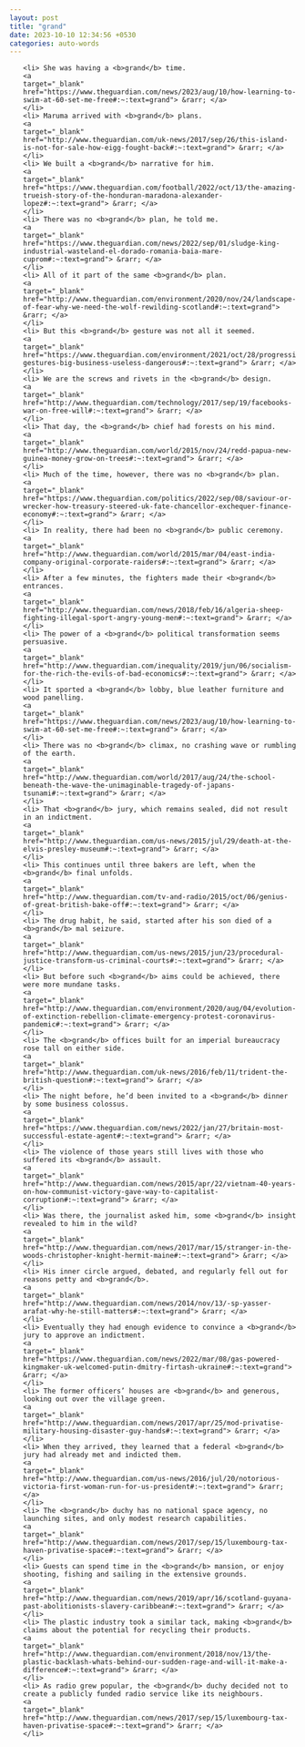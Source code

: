 ```yaml
---
layout: post
title: "grand"
date: 2023-10-10 12:34:56 +0530
categories: auto-words
---
```

<ol>

    <li> She was having a <b>grand</b> time.
    <a 
    target="_blank" 
    href="https://www.theguardian.com/news/2023/aug/10/how-learning-to-swim-at-60-set-me-free#:~:text=grand"> &rarr; </a>
    </li>
    <li> Maruma arrived with <b>grand</b> plans.
    <a 
    target="_blank" 
    href="http://www.theguardian.com/uk-news/2017/sep/26/this-island-is-not-for-sale-how-eigg-fought-back#:~:text=grand"> &rarr; </a>
    </li>
    <li> We built a <b>grand</b> narrative for him.
    <a 
    target="_blank" 
    href="https://www.theguardian.com/football/2022/oct/13/the-amazing-trueish-story-of-the-honduran-maradona-alexander-lopez#:~:text=grand"> &rarr; </a>
    </li>
    <li> There was no <b>grand</b> plan, he told me.
    <a 
    target="_blank" 
    href="https://www.theguardian.com/news/2022/sep/01/sludge-king-industrial-wasteland-el-dorado-romania-baia-mare-cuprom#:~:text=grand"> &rarr; </a>
    </li>
    <li> All of it part of the same <b>grand</b> plan.
    <a 
    target="_blank" 
    href="http://www.theguardian.com/environment/2020/nov/24/landscape-of-fear-why-we-need-the-wolf-rewilding-scotland#:~:text=grand"> &rarr; </a>
    </li>
    <li> But this <b>grand</b> gesture was not all it seemed.
    <a 
    target="_blank" 
    href="https://www.theguardian.com/environment/2021/oct/28/progressive-gestures-big-business-useless-dangerous#:~:text=grand"> &rarr; </a>
    </li>
    <li> We are the screws and rivets in the <b>grand</b> design.
    <a 
    target="_blank" 
    href="http://www.theguardian.com/technology/2017/sep/19/facebooks-war-on-free-will#:~:text=grand"> &rarr; </a>
    </li>
    <li> That day, the <b>grand</b> chief had forests on his mind.
    <a 
    target="_blank" 
    href="http://www.theguardian.com/world/2015/nov/24/redd-papua-new-guinea-money-grow-on-trees#:~:text=grand"> &rarr; </a>
    </li>
    <li> Much of the time, however, there was no <b>grand</b> plan.
    <a 
    target="_blank" 
    href="https://www.theguardian.com/politics/2022/sep/08/saviour-or-wrecker-how-treasury-steered-uk-fate-chancellor-exchequer-finance-economy#:~:text=grand"> &rarr; </a>
    </li>
    <li> In reality, there had been no <b>grand</b> public ceremony.
    <a 
    target="_blank" 
    href="http://www.theguardian.com/world/2015/mar/04/east-india-company-original-corporate-raiders#:~:text=grand"> &rarr; </a>
    </li>
    <li> After a few minutes, the fighters made their <b>grand</b> entrances.
    <a 
    target="_blank" 
    href="http://www.theguardian.com/news/2018/feb/16/algeria-sheep-fighting-illegal-sport-angry-young-men#:~:text=grand"> &rarr; </a>
    </li>
    <li> The power of a <b>grand</b> political transformation seems persuasive.
    <a 
    target="_blank" 
    href="http://www.theguardian.com/inequality/2019/jun/06/socialism-for-the-rich-the-evils-of-bad-economics#:~:text=grand"> &rarr; </a>
    </li>
    <li> It sported a <b>grand</b> lobby, blue leather furniture and wood panelling.
    <a 
    target="_blank" 
    href="https://www.theguardian.com/news/2023/aug/10/how-learning-to-swim-at-60-set-me-free#:~:text=grand"> &rarr; </a>
    </li>
    <li> There was no <b>grand</b> climax, no crashing wave or rumbling of the earth.
    <a 
    target="_blank" 
    href="http://www.theguardian.com/world/2017/aug/24/the-school-beneath-the-wave-the-unimaginable-tragedy-of-japans-tsunami#:~:text=grand"> &rarr; </a>
    </li>
    <li> That <b>grand</b> jury, which remains sealed, did not result in an indictment.
    <a 
    target="_blank" 
    href="http://www.theguardian.com/us-news/2015/jul/29/death-at-the-elvis-presley-museum#:~:text=grand"> &rarr; </a>
    </li>
    <li> This continues until three bakers are left, when the <b>grand</b> final unfolds.
    <a 
    target="_blank" 
    href="http://www.theguardian.com/tv-and-radio/2015/oct/06/genius-of-great-british-bake-off#:~:text=grand"> &rarr; </a>
    </li>
    <li> The drug habit, he said, started after his son died of a <b>grand</b> mal seizure.
    <a 
    target="_blank" 
    href="http://www.theguardian.com/us-news/2015/jun/23/procedural-justice-transform-us-criminal-courts#:~:text=grand"> &rarr; </a>
    </li>
    <li> But before such <b>grand</b> aims could be achieved, there were more mundane tasks.
    <a 
    target="_blank" 
    href="http://www.theguardian.com/environment/2020/aug/04/evolution-of-extinction-rebellion-climate-emergency-protest-coronavirus-pandemic#:~:text=grand"> &rarr; </a>
    </li>
    <li> The <b>grand</b> offices built for an imperial bureaucracy rose tall on either side.
    <a 
    target="_blank" 
    href="http://www.theguardian.com/uk-news/2016/feb/11/trident-the-british-question#:~:text=grand"> &rarr; </a>
    </li>
    <li> The night before, he’d been invited to a <b>grand</b> dinner by some business colossus.
    <a 
    target="_blank" 
    href="https://www.theguardian.com/news/2022/jan/27/britain-most-successful-estate-agent#:~:text=grand"> &rarr; </a>
    </li>
    <li> The violence of those years still lives with those who suffered its <b>grand</b> assault.
    <a 
    target="_blank" 
    href="http://www.theguardian.com/news/2015/apr/22/vietnam-40-years-on-how-communist-victory-gave-way-to-capitalist-corruption#:~:text=grand"> &rarr; </a>
    </li>
    <li> Was there, the journalist asked him, some <b>grand</b> insight revealed to him in the wild?
    <a 
    target="_blank" 
    href="http://www.theguardian.com/news/2017/mar/15/stranger-in-the-woods-christopher-knight-hermit-maine#:~:text=grand"> &rarr; </a>
    </li>
    <li> His inner circle argued, debated, and regularly fell out for reasons petty and <b>grand</b>.
    <a 
    target="_blank" 
    href="http://www.theguardian.com/news/2014/nov/13/-sp-yasser-arafat-why-he-still-matters#:~:text=grand"> &rarr; </a>
    </li>
    <li> Eventually they had enough evidence to convince a <b>grand</b> jury to approve an indictment.
    <a 
    target="_blank" 
    href="https://www.theguardian.com/news/2022/mar/08/gas-powered-kingmaker-uk-welcomed-putin-dmitry-firtash-ukraine#:~:text=grand"> &rarr; </a>
    </li>
    <li> The former officers’ houses are <b>grand</b> and generous, looking out over the village green.
    <a 
    target="_blank" 
    href="http://www.theguardian.com/news/2017/apr/25/mod-privatise-military-housing-disaster-guy-hands#:~:text=grand"> &rarr; </a>
    </li>
    <li> When they arrived, they learned that a federal <b>grand</b> jury had already met and indicted them.
    <a 
    target="_blank" 
    href="http://www.theguardian.com/us-news/2016/jul/20/notorious-victoria-first-woman-run-for-us-president#:~:text=grand"> &rarr; </a>
    </li>
    <li> The <b>grand</b> duchy has no national space agency, no launching sites, and only modest research capabilities.
    <a 
    target="_blank" 
    href="http://www.theguardian.com/news/2017/sep/15/luxembourg-tax-haven-privatise-space#:~:text=grand"> &rarr; </a>
    </li>
    <li> Guests can spend time in the <b>grand</b> mansion, or enjoy shooting, fishing and sailing in the extensive grounds.
    <a 
    target="_blank" 
    href="http://www.theguardian.com/news/2019/apr/16/scotland-guyana-past-abolitionists-slavery-caribbean#:~:text=grand"> &rarr; </a>
    </li>
    <li> The plastic industry took a similar tack, making <b>grand</b> claims about the potential for recycling their products.
    <a 
    target="_blank" 
    href="http://www.theguardian.com/environment/2018/nov/13/the-plastic-backlash-whats-behind-our-sudden-rage-and-will-it-make-a-difference#:~:text=grand"> &rarr; </a>
    </li>
    <li> As radio grew popular, the <b>grand</b> duchy decided not to create a publicly funded radio service like its neighbours.
    <a 
    target="_blank" 
    href="http://www.theguardian.com/news/2017/sep/15/luxembourg-tax-haven-privatise-space#:~:text=grand"> &rarr; </a>
    </li>